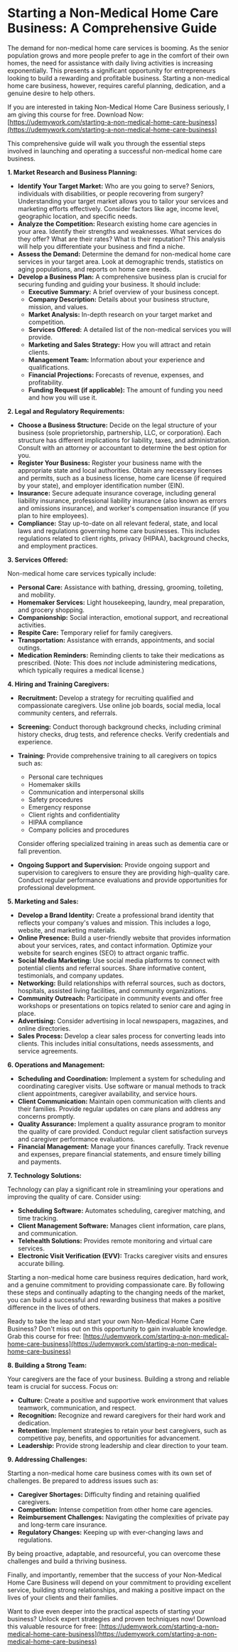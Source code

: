# Starting a Non-Medical Home Care Business: A Comprehensive Guide

The demand for non-medical home care services is booming. As the senior population grows and more people prefer to age in the comfort of their own homes, the need for assistance with daily living activities is increasing exponentially. This presents a significant opportunity for entrepreneurs looking to build a rewarding and profitable business. Starting a non-medical home care business, however, requires careful planning, dedication, and a genuine desire to help others.

If you are interested in taking Non-Medical Home Care Business seriously, I am giving this course for free. Download Now: [https://udemywork.com/starting-a-non-medical-home-care-business](https://udemywork.com/starting-a-non-medical-home-care-business)

This comprehensive guide will walk you through the essential steps involved in launching and operating a successful non-medical home care business.

**1. Market Research and Business Planning:**

*   **Identify Your Target Market:** Who are you going to serve? Seniors, individuals with disabilities, or people recovering from surgery? Understanding your target market allows you to tailor your services and marketing efforts effectively. Consider factors like age, income level, geographic location, and specific needs.
*   **Analyze the Competition:** Research existing home care agencies in your area. Identify their strengths and weaknesses. What services do they offer? What are their rates? What is their reputation? This analysis will help you differentiate your business and find a niche.
*   **Assess the Demand:** Determine the demand for non-medical home care services in your target area. Look at demographic trends, statistics on aging populations, and reports on home care needs.
*   **Develop a Business Plan:** A comprehensive business plan is crucial for securing funding and guiding your business. It should include:
    *   **Executive Summary:** A brief overview of your business concept.
    *   **Company Description:** Details about your business structure, mission, and values.
    *   **Market Analysis:** In-depth research on your target market and competition.
    *   **Services Offered:** A detailed list of the non-medical services you will provide.
    *   **Marketing and Sales Strategy:** How you will attract and retain clients.
    *   **Management Team:** Information about your experience and qualifications.
    *   **Financial Projections:** Forecasts of revenue, expenses, and profitability.
    *   **Funding Request (if applicable):** The amount of funding you need and how you will use it.

**2. Legal and Regulatory Requirements:**

*   **Choose a Business Structure:** Decide on the legal structure of your business (sole proprietorship, partnership, LLC, or corporation). Each structure has different implications for liability, taxes, and administration. Consult with an attorney or accountant to determine the best option for you.
*   **Register Your Business:** Register your business name with the appropriate state and local authorities. Obtain any necessary licenses and permits, such as a business license, home care license (if required by your state), and employer identification number (EIN).
*   **Insurance:** Secure adequate insurance coverage, including general liability insurance, professional liability insurance (also known as errors and omissions insurance), and worker's compensation insurance (if you plan to hire employees).
*   **Compliance:** Stay up-to-date on all relevant federal, state, and local laws and regulations governing home care businesses. This includes regulations related to client rights, privacy (HIPAA), background checks, and employment practices.

**3. Services Offered:**

Non-medical home care services typically include:

*   **Personal Care:** Assistance with bathing, dressing, grooming, toileting, and mobility.
*   **Homemaker Services:** Light housekeeping, laundry, meal preparation, and grocery shopping.
*   **Companionship:** Social interaction, emotional support, and recreational activities.
*   **Respite Care:** Temporary relief for family caregivers.
*   **Transportation:** Assistance with errands, appointments, and social outings.
*   **Medication Reminders:** Reminding clients to take their medications as prescribed. (Note: This does *not* include administering medications, which typically requires a medical license.)

**4. Hiring and Training Caregivers:**

*   **Recruitment:** Develop a strategy for recruiting qualified and compassionate caregivers. Use online job boards, social media, local community centers, and referrals.
*   **Screening:** Conduct thorough background checks, including criminal history checks, drug tests, and reference checks. Verify credentials and experience.
*   **Training:** Provide comprehensive training to all caregivers on topics such as:
    *   Personal care techniques
    *   Homemaker skills
    *   Communication and interpersonal skills
    *   Safety procedures
    *   Emergency response
    *   Client rights and confidentiality
    *   HIPAA compliance
    *   Company policies and procedures

    Consider offering specialized training in areas such as dementia care or fall prevention.

*   **Ongoing Support and Supervision:** Provide ongoing support and supervision to caregivers to ensure they are providing high-quality care. Conduct regular performance evaluations and provide opportunities for professional development.

**5. Marketing and Sales:**

*   **Develop a Brand Identity:** Create a professional brand identity that reflects your company's values and mission. This includes a logo, website, and marketing materials.
*   **Online Presence:** Build a user-friendly website that provides information about your services, rates, and contact information. Optimize your website for search engines (SEO) to attract organic traffic.
*   **Social Media Marketing:** Use social media platforms to connect with potential clients and referral sources. Share informative content, testimonials, and company updates.
*   **Networking:** Build relationships with referral sources, such as doctors, hospitals, assisted living facilities, and community organizations.
*   **Community Outreach:** Participate in community events and offer free workshops or presentations on topics related to senior care and aging in place.
*   **Advertising:** Consider advertising in local newspapers, magazines, and online directories.
*   **Sales Process:** Develop a clear sales process for converting leads into clients. This includes initial consultations, needs assessments, and service agreements.

**6. Operations and Management:**

*   **Scheduling and Coordination:** Implement a system for scheduling and coordinating caregiver visits. Use software or manual methods to track client appointments, caregiver availability, and service hours.
*   **Client Communication:** Maintain open communication with clients and their families. Provide regular updates on care plans and address any concerns promptly.
*   **Quality Assurance:** Implement a quality assurance program to monitor the quality of care provided. Conduct regular client satisfaction surveys and caregiver performance evaluations.
*   **Financial Management:** Manage your finances carefully. Track revenue and expenses, prepare financial statements, and ensure timely billing and payments.

**7. Technology Solutions:**

Technology can play a significant role in streamlining your operations and improving the quality of care. Consider using:

*   **Scheduling Software:** Automates scheduling, caregiver matching, and time tracking.
*   **Client Management Software:** Manages client information, care plans, and communication.
*   **Telehealth Solutions:** Provides remote monitoring and virtual care services.
*   **Electronic Visit Verification (EVV):** Tracks caregiver visits and ensures accurate billing.

Starting a non-medical home care business requires dedication, hard work, and a genuine commitment to providing compassionate care. By following these steps and continually adapting to the changing needs of the market, you can build a successful and rewarding business that makes a positive difference in the lives of others.

Ready to take the leap and start your own Non-Medical Home Care Business?  Don't miss out on this opportunity to gain invaluable knowledge. Grab this course for free: [https://udemywork.com/starting-a-non-medical-home-care-business](https://udemywork.com/starting-a-non-medical-home-care-business)

**8. Building a Strong Team:**

Your caregivers are the face of your business. Building a strong and reliable team is crucial for success. Focus on:

*   **Culture:** Create a positive and supportive work environment that values teamwork, communication, and respect.
*   **Recognition:** Recognize and reward caregivers for their hard work and dedication.
*   **Retention:** Implement strategies to retain your best caregivers, such as competitive pay, benefits, and opportunities for advancement.
*   **Leadership:** Provide strong leadership and clear direction to your team.

**9. Addressing Challenges:**

Starting a non-medical home care business comes with its own set of challenges. Be prepared to address issues such as:

*   **Caregiver Shortages:** Difficulty finding and retaining qualified caregivers.
*   **Competition:** Intense competition from other home care agencies.
*   **Reimbursement Challenges:** Navigating the complexities of private pay and long-term care insurance.
*   **Regulatory Changes:** Keeping up with ever-changing laws and regulations.

By being proactive, adaptable, and resourceful, you can overcome these challenges and build a thriving business.

Finally, and importantly, remember that the success of your Non-Medical Home Care Business will depend on your commitment to providing excellent service, building strong relationships, and making a positive impact on the lives of your clients and their families.

Want to dive even deeper into the practical aspects of starting your business?  Unlock expert strategies and proven techniques now! Download this valuable resource for free: [https://udemywork.com/starting-a-non-medical-home-care-business](https://udemywork.com/starting-a-non-medical-home-care-business)
